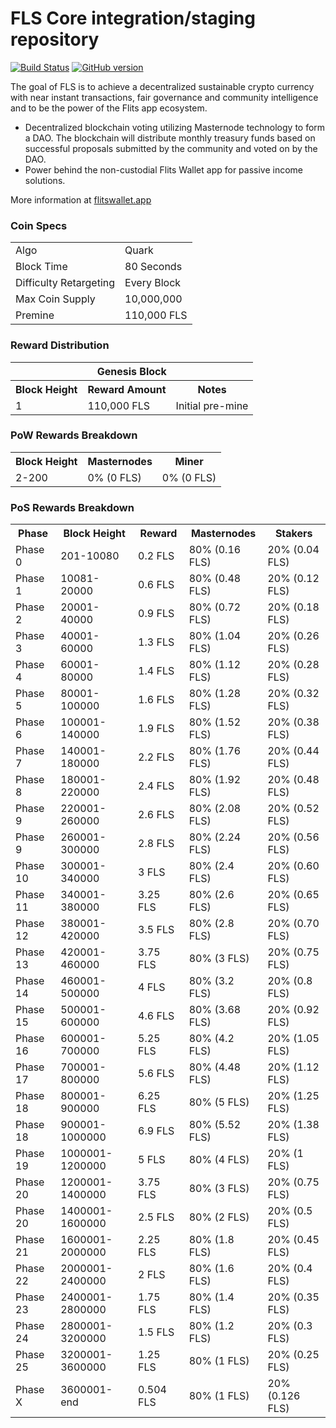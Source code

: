 FLS Core integration/staging repository
=====================================

[![Build Status](https://travis-ci.org/Flits-Core/FLS.svg?branch=master)](https://travis-ci.org/Flits-Core/FLS) [![GitHub version](https://badge.fury.io/gh/Flits-Core%2FFLS.svg)](https://badge.fury.io/gh/Flits-Core%2FFLS)

The goal of FLS is to achieve a decentralized sustainable crypto currency with near instant transactions, fair governance and community intelligence and to be the power of the Flits app ecosystem.
- Decentralized blockchain voting utilizing Masternode technology to form a DAO. The blockchain will distribute monthly treasury funds based on successful proposals submitted by the community and voted on by the DAO.
- Power behind the non-custodial Flits Wallet app for passive income solutions.

More information at [flitswallet.app](http://flitswallet.app)

### Coin Specs
<table>
<tr><td>Algo</td><td>Quark</td></tr>
<tr><td>Block Time</td><td>80 Seconds</td></tr>
<tr><td>Difficulty Retargeting</td><td>Every Block</td></tr>
<tr><td>Max Coin Supply</td><td>10,000,000</td></tr>
<tr><td>Premine</td><td>110,000 FLS</td></tr>
</table>

### Reward Distribution

<table>
<th colspan=4>Genesis Block</th>
<tr><th>Block Height</th><th>Reward Amount</th><th>Notes</th></tr>
<tr><td>1</td><td>110,000 FLS</td><td>Initial pre-mine</td></tr>
</table>

### PoW Rewards Breakdown

<table>
<th>Block Height</th><th>Masternodes</th><th>Miner</th>
<tr><td>2-200</td><td>0% (0 FLS)</td><td>0% (0 FLS)</td></tr>
</table>

### PoS Rewards Breakdown

<table>
<th>Phase</th><th>Block Height</th><th>Reward</th><th>Masternodes</th><th>Stakers</th>
<tr><td>Phase 0</td><td>201-10080</td><td>0.2 FLS</td><td>80% (0.16 FLS)</td><td>20% (0.04 FLS)</td></tr>
<tr><td>Phase 1</td><td>10081-20000</td><td>0.6 FLS</td><td>80% (0.48 FLS)</td><td>20% (0.12 FLS)</td></tr>
<tr><td>Phase 2</td><td>20001-40000</td><td>0.9 FLS</td><td>80% (0.72 FLS)</td><td>20% (0.18 FLS)</td></tr>
<tr><td>Phase 3</td><td>40001-60000</td><td>1.3 FLS</td><td>80% (1.04 FLS)</td><td>20% (0.26 FLS)</td></tr>
<tr><td>Phase 4</td><td>60001-80000</td><td>1.4 FLS</td><td>80% (1.12 FLS)</td><td>20% (0.28 FLS)</td></tr>
<tr><td>Phase 5</td><td>80001-100000</td><td>1.6 FLS</td><td>80% (1.28 FLS)</td><td>20% (0.32 FLS)</td></tr>
<tr><td>Phase 6</td><td>100001-140000</td><td>1.9 FLS</td><td>80% (1.52 FLS)</td><td>20% (0.38 FLS)</td></tr>
<tr><td>Phase 7</td><td>140001-180000</td><td>2.2 FLS</td><td>80% (1.76 FLS)</td><td>20% (0.44 FLS)</td></tr>
<tr><td>Phase 8</td><td>180001-220000</td><td>2.4 FLS</td><td>80% (1.92 FLS)</td><td>20% (0.48 FLS)</td></tr>
<tr><td>Phase 9</td><td>220001-260000</td><td>2.6 FLS</td><td>80% (2.08 FLS)</td><td>20% (0.52 FLS)</td></tr>
<tr><td>Phase 9</td><td>260001-300000</td><td>2.8 FLS</td><td>80% (2.24 FLS)</td><td>20% (0.56 FLS)</td></tr>
<tr><td>Phase 10</td><td>300001-340000</td><td>3 FLS</td><td>80% (2.4 FLS)</td><td>20% (0.60 FLS)</td></tr>
<tr><td>Phase 11</td><td>340001-380000</td><td>3.25 FLS</td><td>80% (2.6 FLS)</td><td>20% (0.65 FLS)</td></tr>
<tr><td>Phase 12</td><td>380001-420000</td><td>3.5 FLS</td><td>80% (2.8 FLS)</td><td>20% (0.70 FLS)</td></tr>
<tr><td>Phase 13</td><td>420001-460000</td><td>3.75 FLS</td><td>80% (3 FLS)</td><td>20% (0.75 FLS)</td></tr>
<tr><td>Phase 14</td><td>460001-500000</td><td>4 FLS</td><td>80% (3.2 FLS)</td><td>20% (0.8 FLS)</td></tr>
<tr><td>Phase 15</td><td>500001-600000</td><td>4.6 FLS</td><td>80% (3.68 FLS)</td><td>20% (0.92 FLS)</td></tr>
<tr><td>Phase 16</td><td>600001-700000</td><td>5.25 FLS</td><td>80% (4.2 FLS)</td><td>20% (1.05 FLS)</td></tr>
<tr><td>Phase 17</td><td>700001-800000</td><td>5.6 FLS</td><td>80% (4.48 FLS)</td><td>20% (1.12 FLS)</td></tr>
<tr><td>Phase 18</td><td>800001-900000</td><td>6.25 FLS</td><td>80% (5 FLS)</td><td>20% (1.25 FLS)</td></tr>
<tr><td>Phase 18</td><td>900001-1000000</td><td>6.9 FLS</td><td>80% (5.52 FLS)</td><td>20% (1.38 FLS)</td></tr>
<tr><td>Phase 19</td><td>1000001-1200000</td><td>5 FLS</td><td>80% (4 FLS)</td><td>20% (1 FLS)</td></tr>
<tr><td>Phase 20</td><td>1200001-1400000</td><td>3.75 FLS</td><td>80% (3 FLS)</td><td>20% (0.75 FLS)</td></tr>
<tr><td>Phase 20</td><td>1400001-1600000</td><td>2.5 FLS</td><td>80% (2 FLS)</td><td>20% (0.5 FLS)</td></tr>
<tr><td>Phase 21</td><td>1600001-2000000</td><td>2.25 FLS</td><td>80% (1.8 FLS)</td><td>20% (0.45 FLS)</td></tr>
<tr><td>Phase 22</td><td>2000001-2400000</td><td>2 FLS</td><td>80% (1.6 FLS)</td><td>20% (0.4 FLS)</td></tr>
<tr><td>Phase 23</td><td>2400001-2800000</td><td>1.75 FLS</td><td>80% (1.4 FLS)</td><td>20% (0.35 FLS)</td></tr>
<tr><td>Phase 24</td><td>2800001-3200000</td><td>1.5 FLS</td><td>80% (1.2 FLS)</td><td>20% (0.3 FLS)</td></tr>
<tr><td>Phase 25</td><td>3200001-3600000</td><td>1.25 FLS</td><td>80% (1 FLS)</td><td>20% (0.25 FLS)</td></tr>
<tr><td>Phase X</td><td>3600001-end</td><td>0.504 FLS</td><td>80% (1 FLS)</td><td>20% (0.126 FLS)</td></tr>
</table>
